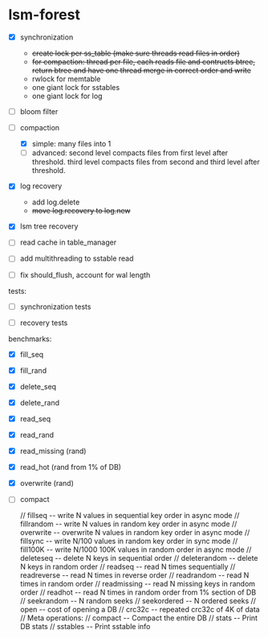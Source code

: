 # lsm-forest
- [x] synchronization
    - ~~create lock per ss_table (make sure threads read files in order)~~
    - ~~for compaction: thread per file, each reads file and contructs btree, return btree and have one thread merge in correct order and write~~
    - rwlock for memtable
    - one giant lock for sstables
    - one giant lock for log
- [ ] bloom filter
- [ ] compaction
    - [x] simple: many files into 1
    - [ ] advanced: second level compacts files from first level after threshold. third level compacts files from second and third level after threshold.
- [x] log recovery
    - add log.delete
    - ~~move log.recovery to log.new~~
- [x] lsm tree recovery
- [ ] read cache in table_manager
- [ ] add multithreading to sstable read
- [ ] fix should_flush, account for wal length



tests:
- [ ] synchronization tests
- [ ] recovery tests


benchmarks:
- [x] fill_seq
- [x] fill_rand

- [x] delete_seq
- [x] delete_rand

- [x] read_seq
- [x] read_rand

- [x] read_missing (rand)
- [x] read_hot (rand from 1% of DB)
- [x] overwrite (rand)
- [ ] compact








    //      fillseq       -- write N values in sequential key order in async mode
    //      fillrandom    -- write N values in random key order in async mode
    //      overwrite     -- overwrite N values in random key order in async mode
    //      fillsync      -- write N/100 values in random key order in sync mode
    //      fill100K      -- write N/1000 100K values in random order in async mode
    //      deleteseq     -- delete N keys in sequential order
    //      deleterandom  -- delete N keys in random order
    //      readseq       -- read N times sequentially
    //      readreverse   -- read N times in reverse order
    //      readrandom    -- read N times in random order
    //      readmissing   -- read N missing keys in random order
    //      readhot       -- read N times in random order from 1% section of DB
    //      seekrandom    -- N random seeks
    //      seekordered   -- N ordered seeks
    //      open          -- cost of opening a DB
    //      crc32c        -- repeated crc32c of 4K of data
    //   Meta operations:
    //      compact     -- Compact the entire DB
    //      stats       -- Print DB stats
    //      sstables    -- Print sstable info